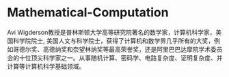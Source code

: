 # Mathematical-Computation
Avi Wigderson教授是普林斯顿大学高等研究院著名的数学家，计算机科学家，美国科学院院士, 美国人文与科学院士，获得了计算机和数学界几乎所有的大奖，例如哥德尔奖、高德纳奖和奈望林纳奖等最高荣誉奖，还是阿里巴巴达摩院学术委员会的十位顶尖科学家之一。从事随机计算、密码学、电路复杂度、证明复杂度、并计算等计算机科学基础领域。
